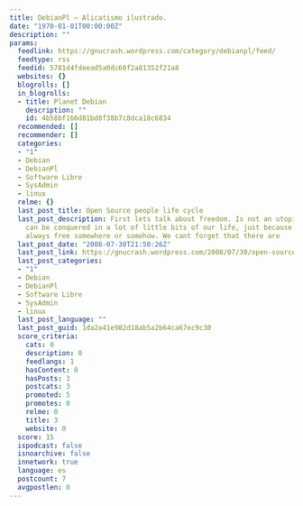 ```yaml
---
title: DebianPl – Alicatismo ilustrado.
date: "1970-01-01T00:00:00Z"
description: ""
params:
  feedlink: https://gnucrash.wordpress.com/category/debianpl/feed/
  feedtype: rss
  feedid: 5781d4fdeead5a0dc60f2a81352f21a8
  websites: {}
  blogrolls: []
  in_blogrolls:
  - title: Planet Debian
    description: ""
    id: 4b58bf166d81bd8f38b7c8dca18c6834
  recommended: []
  recommender: []
  categories:
  - "1"
  - Debian
  - DebianPl
  - Software Libre
  - SysAdmin
  - linux
  relme: {}
  last_post_title: Open Source people life cycle
  last_post_description: First lets talk about freedom. Is not an utopia, freedom
    can be conquered in a lot of little bits of our life, just because we are not
    always free somewhere or somehow. We cant forget that there are
  last_post_date: "2008-07-30T21:50:26Z"
  last_post_link: https://gnucrash.wordpress.com/2008/07/30/open-source-people-life-cycle/
  last_post_categories:
  - "1"
  - Debian
  - DebianPl
  - Software Libre
  - SysAdmin
  - linux
  last_post_language: ""
  last_post_guid: 1da2a41e982d18ab5a2b64ca67ec9c30
  score_criteria:
    cats: 0
    description: 0
    feedlangs: 1
    hasContent: 0
    hasPosts: 3
    postcats: 3
    promoted: 5
    promotes: 0
    relme: 0
    title: 3
    website: 0
  score: 15
  ispodcast: false
  isnoarchive: false
  innetwork: true
  language: es
  postcount: 7
  avgpostlen: 0
---
```

